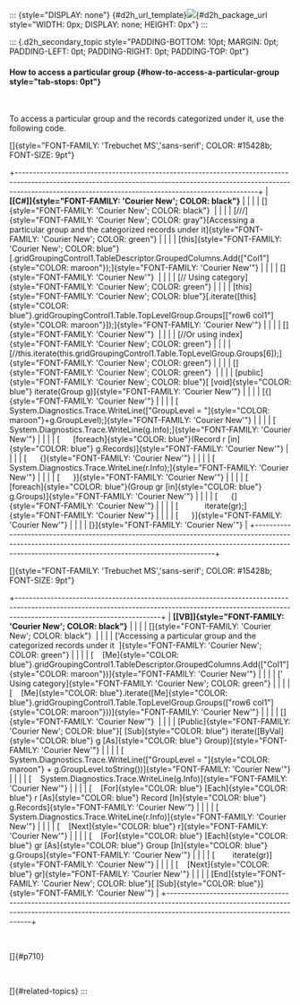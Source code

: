 ::: {style="DISPLAY: none"}
[](ms-xhelp:///?Id=d2h_url_template){#d2h_url_template}![](!package_url!){#d2h_package_url style="WIDTH: 0px; DISPLAY: none; HEIGHT: 0px"}
:::

::: {.d2h_secondary_topic style="PADDING-BOTTOM: 10pt; MARGIN: 0pt; PADDING-LEFT: 0pt; PADDING-RIGHT: 0pt; PADDING-TOP: 0pt"}
#### How to access a particular group {#how-to-access-a-particular-group style="tab-stops: 0pt"}

 

To access a particular group and the records categorized under it, use the following code.

[]{style="FONT-FAMILY: 'Trebuchet MS','sans-serif'; COLOR: #15428b; FONT-SIZE: 9pt"} 

+-------------------------------------------------------------------------------------------------------------------------------------------------------------------------------------------------------------------------------+
| **[\[C#\]]{style="FONT-FAMILY: 'Courier New'; COLOR: black"}**                                                                                                                                                                |
|                                                                                                                                                                                                                               |
| []{style="FONT-FAMILY: 'Courier New'; COLOR: black"}                                                                                                                                                                          |
|                                                                                                                                                                                                                               |
| [///]{style="FONT-FAMILY: 'Courier New'; COLOR: gray"}[Accessing a particular group and the categorized records under it]{style="FONT-FAMILY: 'Courier New'; COLOR: green"}                                                   |
|                                                                                                                                                                                                                               |
| [this]{style="FONT-FAMILY: 'Courier New'; COLOR: blue"}[.gridGroupingControl1.TableDescriptor.GroupedColumns.Add([\"Col1\"]{style="COLOR: maroon"});]{style="FONT-FAMILY: 'Courier New'"}                                     |
|                                                                                                                                                                                                                               |
| []{style="FONT-FAMILY: 'Courier New'"}                                                                                                                                                                                        |
|                                                                                                                                                                                                                               |
| [// Using category]{style="FONT-FAMILY: 'Courier New'; COLOR: green"}                                                                                                                                                         |
|                                                                                                                                                                                                                               |
| [this]{style="FONT-FAMILY: 'Courier New'; COLOR: blue"}[.iterate([this]{style="COLOR: blue"}.gridGroupingControl1.Table.TopLevelGroup.Groups\[[\"row6 col1\"]{style="COLOR: maroon"}\]);]{style="FONT-FAMILY: 'Courier New'"} |
|                                                                                                                                                                                                                               |
| []{style="FONT-FAMILY: 'Courier New'"}                                                                                                                                                                                        |
|                                                                                                                                                                                                                               |
| [//Or using index]{style="FONT-FAMILY: 'Courier New'; COLOR: green"}                                                                                                                                                          |
|                                                                                                                                                                                                                               |
| [//this.iterate(this.gridGroupingControl1.Table.TopLevelGroup.Groups\[6\]);]{style="FONT-FAMILY: 'Courier New'; COLOR: green"}                                                                                                |
|                                                                                                                                                                                                                               |
| []{style="FONT-FAMILY: 'Courier New'; COLOR: green"}                                                                                                                                                                          |
|                                                                                                                                                                                                                               |
| [public]{style="FONT-FAMILY: 'Courier New'; COLOR: blue"}[ [void]{style="COLOR: blue"} iterate(Group g)]{style="FONT-FAMILY: 'Courier New'"}                                                                                  |
|                                                                                                                                                                                                                               |
| [{]{style="FONT-FAMILY: 'Courier New'"}                                                                                                                                                                                       |
|                                                                                                                                                                                                                               |
| [      System.Diagnostics.Trace.WriteLine([\"GroupLevel = \"]{style="COLOR: maroon"}+g.GroupLevel);]{style="FONT-FAMILY: 'Courier New'"}                                                                                      |
|                                                                                                                                                                                                                               |
| [      System.Diagnostics.Trace.WriteLine(g.Info);]{style="FONT-FAMILY: 'Courier New'"}                                                                                                                                       |
|                                                                                                                                                                                                                               |
| [      [foreach]{style="COLOR: blue"}(Record r [in]{style="COLOR: blue"} g.Records)]{style="FONT-FAMILY: 'Courier New'"}                                                                                                      |
|                                                                                                                                                                                                                               |
| [      {]{style="FONT-FAMILY: 'Courier New'"}                                                                                                                                                                                 |
|                                                                                                                                                                                                                               |
| [            System.Diagnostics.Trace.WriteLine(r.Info);]{style="FONT-FAMILY: 'Courier New'"}                                                                                                                                 |
|                                                                                                                                                                                                                               |
| [      }]{style="FONT-FAMILY: 'Courier New'"}                                                                                                                                                                                 |
|                                                                                                                                                                                                                               |
| [      [foreach]{style="COLOR: blue"}(Group gr [in]{style="COLOR: blue"} g.Groups)]{style="FONT-FAMILY: 'Courier New'"}                                                                                                       |
|                                                                                                                                                                                                                               |
| [      {]{style="FONT-FAMILY: 'Courier New'"}                                                                                                                                                                                 |
|                                                                                                                                                                                                                               |
| [            iterate(gr);]{style="FONT-FAMILY: 'Courier New'"}                                                                                                                                                                |
|                                                                                                                                                                                                                               |
| [      }]{style="FONT-FAMILY: 'Courier New'"}                                                                                                                                                                                 |
|                                                                                                                                                                                                                               |
| [}]{style="FONT-FAMILY: 'Courier New'"}                                                                                                                                                                                       |
+-------------------------------------------------------------------------------------------------------------------------------------------------------------------------------------------------------------------------------+

[]{style="FONT-FAMILY: 'Trebuchet MS','sans-serif'; COLOR: #15428b; FONT-SIZE: 9pt"} 

+----------------------------------------------------------------------------------------------------------------------------------------------------------------------------------------------------+
| **[\[VB\]]{style="FONT-FAMILY: 'Courier New'; COLOR: black"}**                                                                                                                                     |
|                                                                                                                                                                                                    |
| []{style="FONT-FAMILY: 'Courier New'; COLOR: black"}                                                                                                                                               |
|                                                                                                                                                                                                    |
| [\'Accessing a particular group and the categorized records under it  ]{style="FONT-FAMILY: 'Courier New'; COLOR: green"}                                                                          |
|                                                                                                                                                                                                    |
| [    [Me]{style="COLOR: blue"}.gridGroupingControl1.TableDescriptor.GroupedColumns.Add([\"Col1\"]{style="COLOR: maroon"})]{style="FONT-FAMILY: 'Courier New'"}                                     |
|                                                                                                                                                                                                    |
| [\' Using category]{style="FONT-FAMILY: 'Courier New'; COLOR: green"}                                                                                                                              |
|                                                                                                                                                                                                    |
| [    [Me]{style="COLOR: blue"}.iterate([Me]{style="COLOR: blue"}.gridGroupingControl1.Table.TopLevelGroup.Groups([\"row6 col1\"]{style="COLOR: maroon"}))]{style="FONT-FAMILY: 'Courier New'"}     |
|                                                                                                                                                                                                    |
| []{style="FONT-FAMILY: 'Courier New'"}                                                                                                                                                             |
|                                                                                                                                                                                                    |
| [Public]{style="FONT-FAMILY: 'Courier New'; COLOR: blue"}[ [Sub]{style="COLOR: blue"} iterate([ByVal]{style="COLOR: blue"} g [As]{style="COLOR: blue"} Group)]{style="FONT-FAMILY: 'Courier New'"} |
|                                                                                                                                                                                                    |
| [    System.Diagnostics.Trace.WriteLine([\"GroupLevel = \"]{style="COLOR: maroon"} + g.GroupLevel.toString())]{style="FONT-FAMILY: 'Courier New'"}                                                 |
|                                                                                                                                                                                                    |
| [    System.Diagnostics.Trace.WriteLine(g.Info)]{style="FONT-FAMILY: 'Courier New'"}                                                                                                               |
|                                                                                                                                                                                                    |
| [    [For]{style="COLOR: blue"} [Each]{style="COLOR: blue"} r [As]{style="COLOR: blue"} Record [In]{style="COLOR: blue"} g.Records]{style="FONT-FAMILY: 'Courier New'"}                            |
|                                                                                                                                                                                                    |
| [        System.Diagnostics.Trace.WriteLine(r.Info)]{style="FONT-FAMILY: 'Courier New'"}                                                                                                           |
|                                                                                                                                                                                                    |
| [    [Next]{style="COLOR: blue"} r]{style="FONT-FAMILY: 'Courier New'"}                                                                                                                            |
|                                                                                                                                                                                                    |
| [    [For]{style="COLOR: blue"} [Each]{style="COLOR: blue"} gr [As]{style="COLOR: blue"} Group [In]{style="COLOR: blue"} g.Groups]{style="FONT-FAMILY: 'Courier New'"}                             |
|                                                                                                                                                                                                    |
| [        iterate(gr)]{style="FONT-FAMILY: 'Courier New'"}                                                                                                                                          |
|                                                                                                                                                                                                    |
| [    [Next]{style="COLOR: blue"} gr]{style="FONT-FAMILY: 'Courier New'"}                                                                                                                           |
|                                                                                                                                                                                                    |
| [End]{style="FONT-FAMILY: 'Courier New'; COLOR: blue"}[ [Sub]{style="COLOR: blue"}]{style="FONT-FAMILY: 'Courier New'"}                                                                            |
+----------------------------------------------------------------------------------------------------------------------------------------------------------------------------------------------------+

 

[]{#p710} 

 

[]{#related-topics}
:::
